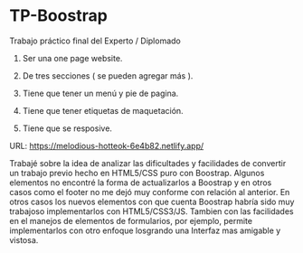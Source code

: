 # TP-Boostrap

Trabajo práctico final del Experto / Diplomado

1) Ser una one page website.

2) De tres secciones ( se pueden agregar más ).

3) Tiene que tener un menú y pie de pagina.

4) Tiene que tener etiquetas de maquetación.

5) Tiene que se resposive.

URL: https://melodious-hotteok-6e4b82.netlify.app/

Trabajé sobre la idea de analizar las dificultades y facilidades de convertir un trabajo previo hecho en HTML5/CSS puro con Boostrap.
Algunos elementos no encontré la forma de actualizarlos a Boostrap y en otros casos como el footer no me dejó muy conforme con relación al anterior.
En otros casos los nuevos elementos con que cuenta Boostrap habría sido muy trabajoso implementarlos con HTML5/CSS3/JS.
Tambien con las facilidades en el manejos de elementos de formularios, por ejemplo, permite implementarlos con otro enfoque losgrando una Interfaz mas amigable y vistosa.
